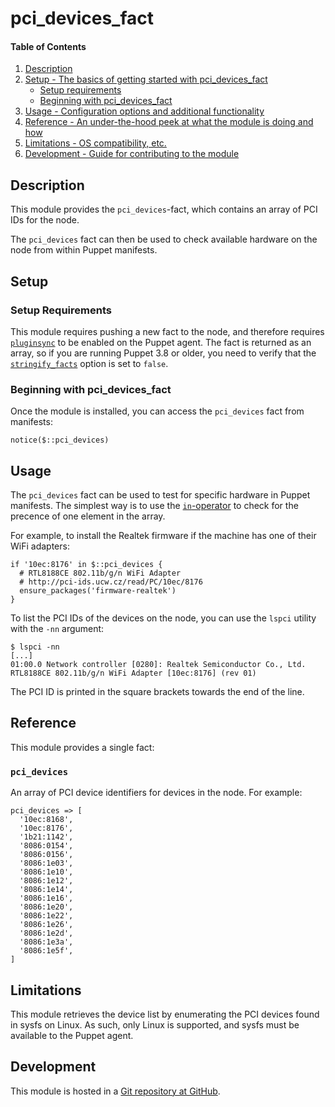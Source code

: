# pci_devices_fact

#### Table of Contents

1. [Description](#description)
1. [Setup - The basics of getting started with pci_devices_fact](#setup)
    * [Setup requirements](#setup-requirements)
    * [Beginning with pci_devices_fact](#beginning-with-pci_devices_fact)
1. [Usage - Configuration options and additional functionality](#usage)
1. [Reference - An under-the-hood peek at what the module is doing and how](#reference)
1. [Limitations - OS compatibility, etc.](#limitations)
1. [Development - Guide for contributing to the module](#development)

## Description

This module provides the `pci_devices`-fact, which contains an array of PCI IDs for the node.

The `pci_devices` fact can then be used to check available hardware on the node from within Puppet manifests.

## Setup

### Setup Requirements

This module requires pushing a new fact to the node, and therefore requires [`pluginsync`](https://docs.puppetlabs.com/puppet/latest/reference/configuration.html#pluginsync) to be enabled on the Puppet agent.
The fact is returned as an array, so if you are running Puppet 3.8 or older, you need to verify that the [`stringify_facts`](https://docs.puppetlabs.com/puppet/3.8/reference/configuration.html#stringifyfacts) option is set to `false`.

### Beginning with pci_devices_fact

Once the module is installed, you can access the `pci_devices` fact from manifests:

```
notice($::pci_devices)
```

## Usage

The `pci_devices` fact can be used to test for specific hardware in Puppet manifests.
The simplest way is to use the [`in`-operator](https://docs.puppetlabs.com/puppet/latest/reference/lang_expressions.html#in) to check for the precence of one element in the array.

For example, to install the Realtek firmware if the machine has one of their WiFi adapters:

```
if '10ec:8176' in $::pci_devices {
  # RTL8188CE 802.11b/g/n WiFi Adapter
  # http://pci-ids.ucw.cz/read/PC/10ec/8176
  ensure_packages('firmware-realtek')
}
```

To list the PCI IDs of the devices on the node, you can use the `lspci` utility with the `-nn` argument:

```
$ lspci -nn
[...]
01:00.0 Network controller [0280]: Realtek Semiconductor Co., Ltd. RTL8188CE 802.11b/g/n WiFi Adapter [10ec:8176] (rev 01)
```

The PCI ID is printed in the square brackets towards the end of the line.

## Reference

This module provides a single fact:

### `pci_devices`

An array of PCI device identifiers for devices in the node.
For example:

```
pci_devices => [
  '10ec:8168',
  '10ec:8176',
  '1b21:1142',
  '8086:0154',
  '8086:0156',
  '8086:1e03',
  '8086:1e10',
  '8086:1e12',
  '8086:1e14',
  '8086:1e16',
  '8086:1e20',
  '8086:1e22',
  '8086:1e26',
  '8086:1e2d',
  '8086:1e3a',
  '8086:1e5f',
]
```

## Limitations

This module retrieves the device list by enumerating the PCI devices found in sysfs on Linux.
As such, only Linux is supported, and sysfs must be available to the Puppet agent.

## Development

This module is hosted in a [Git repository at GitHub](https://github.com/olavmrk/puppet-pci_devices_fact).
